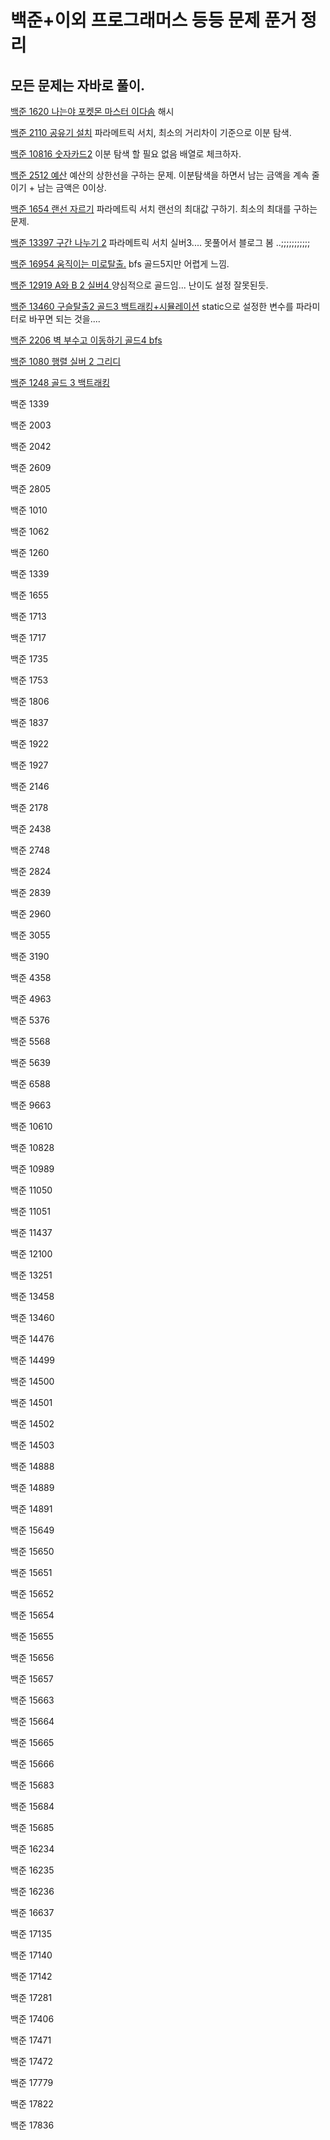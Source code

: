 # 백준+이외 프로그래머스 등등 문제 푼거 정리

## 모든 문제는 자바로 풀이.
[백준 1620 나는야 포켓몬 마스터 이다솜](https://github.com/youngpark17/Algo/commit/ad51a34707f32d2ecf60f4f780db44bb51f9d112)
해시

[백준 2110 공유기 설치](https://github.com/youngpark17/Algo/commit/47a66022f94df3e79d9433d786b25ec02b4e2ca6)
파라메트릭 서치, 최소의 거리차이 기준으로 이분 탐색.

[백준 10816 숫자카드2](https://github.com/youngpark17/Algo/commit/caf52fe13ed187ce9219dd975bf651907e8246fc)
이분 탐색 할 필요 없음 배열로 체크하자.

[백준 2512 예산](https://github.com/youngpark17/Algo/commit/0434a2d66814e209f276d0b0ace93d1b7079826d)
예산의 상한선을 구하는 문제.
이분탐색을 하면서 남는 금액을 계속 줄이기 + 남는 금액은 0이상. 

[백준 1654 랜선 자르기](https://github.com/youngpark17/Algo/commit/368fddfebc1c07d3d5931b7b0d72ddb56c328395)
파라메트릭 서치 랜선의 최대값 구하기. 최소의 최대를 구하는 문제. 

[백준 13397 구간 나누기 2](https://github.com/youngpark17/Algo/commit/a64158e2504cc940554f119007581424f8aa9025)
파라메트릭 서치 실버3.... 못풀어서 블로그 봄 ..;;;;;;;;;;;

[백준 16954 움직이는 미로탈출.](https://github.com/youngpark17/Algo/commit/5b9b7bc4e143e391ae275f9e4b2f30a86ad2dba3)
bfs 골드5지만 어렵게 느낌.

[백준 12919 A와 B 2 실버4 ](https://github.com/youngpark17/Algo/commit/370b163a6a10547a86380dea0aa8cac415d87a66)
양심적으로 골드임... 난이도 설정 잘못된듯.

[백준 13460 구슬탈출2 골드3 백트래킹+시뮬레이션](https://github.com/youngpark17/Algo/commit/77f82c6042748cc53cc16e21c32c3ba8bc511075)
static으로 설정한 변수를 파라미터로 바꾸면 되는 것을....

[백준 2206 벽 부수고 이동하기 골드4 bfs](https://github.com/youngpark17/Algo/commit/8682e2db5357f8fe53a8da063af454828f475073)

[백준 1080 행렬 실버 2 그리디](https://github.com/youngpark17/Algo/commit/1baee55ec5a52bbc4732308a565db3063e815a10)

[백준 1248 골드 3 백트래킹](https://github.com/youngpark17/Algo/commit/1fe7dbfe660011a1d86f3463d8d9184b0dc53dc6)

백준 1339

백준 2003

백준 2042

백준 2609

백준 2805

백준 1010

백준 1062

백준 1260

백준 1339

백준 1655

백준 1713

백준 1717

백준 1735

백준 1753

백준 1806

백준 1837

백준 1922

백준 1927

백준 2146

백준 2178

백준 2438

백준 2748

백준 2824

백준 2839

백준 2960

백준 3055

백준 3190

백준 4358

백준 4963

백준 5376

백준 5568

백준 5639

백준 6588

백준 9663

백준 10610

백준 10828

백준 10989

백준 11050

백준 11051

백준 11437

백준 12100

백준 13251

백준 13458

백준 13460

백준 14476

백준 14499

백준 14500

백준 14501

백준 14502

백준 14503

백준 14888

백준 14889

백준 14891

백준 15649

백준 15650

백준 15651

백준 15652

백준 15654

백준 15655

백준 15656

백준 15657

백준 15663

백준 15664

백준 15665

백준 15666

백준 15683

백준 15684

백준 15685

백준 16234

백준 16235

백준 16236

백준 16637

백준 17135

백준 17140

백준 17142

백준 17281

백준 17406

백준 17471

백준 17472

백준 17779

백준 17822

백준 17836
